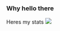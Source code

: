 ### Why hello there

Heres my stats
![](https://github-readme-stats.vercel.app/api?username=LAX18&include_all_commits=true&count_private=true&theme=dark&bg_color=282923)
